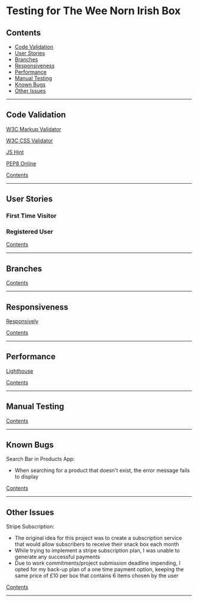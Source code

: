 # Testing for The Wee Norn Irish Box

## Contents

- [Code Validation](#code-validation)
- [User Stories](#user-stories)
- [Branches](#branches)
- [Responsiveness](#responsiveness)
- [Performance](#performance)
- [Manual Testing](#manual-testing)
- [Known Bugs](#known-bugs)
- [Other Issues](#other-issues)

---

## Code Validation

[W3C Markup Validator](https://validator.w3.org/)

[W3C CSS Validator](https://jigsaw.w3.org/css-validator/)

[JS Hint](https://jshint.com/)

[PEP8 Online](http://pep8online.com/)

[Contents](#contents)

---

## User Stories

### First Time Visitor

### Registered User

[Contents](#contents)

---

## Branches

[Contents](#contents)

---

## Responsiveness

[Responsively](https://responsively.app/)

[Contents](#contents)

---

## Performance

[Lighthouse](https://developers.google.com/web/tools/lighthouse)

[Contents](#contents)

---

## Manual Testing

[Contents](#contents)

---

## Known Bugs

Search Bar in Products App:

- When searching for a product that doesn't exist, the error message fails to display

[Contents](#contents)

---

## Other Issues

Stripe Subscription:

- The original idea for this project was to create a subscription service that would allow subscribers to receive their snack box each month
- While trying to implement a stripe subscription plan, I was unable to generate any successful payments
- Due to work commitments/project submission deadline impending, I opted for my back-up plan of a one time payment option, keeping the same price of £10 per box that contains 6 items chosen by the user

[Contents](#contents)

---
